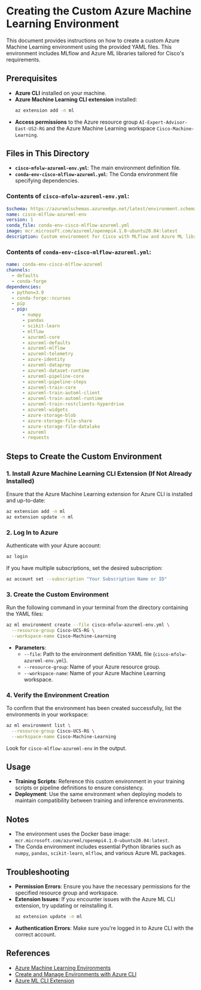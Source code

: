 # Creating the Custom Azure Machine Learning Environment

This document provides instructions on how to create a custom Azure Machine Learning environment using the provided YAML files. This environment includes MLflow and Azure ML libraries tailored for Cisco's requirements.

## Prerequisites

- **Azure CLI** installed on your machine.
- **Azure Machine Learning CLI extension** installed:
  ```bash
  az extension add -n ml
  ```
- **Access permissions** to the Azure resource group `AI-Expert-Advisor-East-US2-RG` and the Azure Machine Learning workspace `Cisco-Machine-Learning`.

## Files in This Directory

- **`cisco-mfolw-azureml-env.yml`**: The main environment definition file.
- **`conda-env-cisco-mlflow-azureml.yml`**: The Conda environment file specifying dependencies.

### Contents of `cisco-mfolw-azureml-env.yml`:

```yaml
$schema: https://azuremlschemas.azureedge.net/latest/environment.schema.json
name: cisco-mlflow-azureml-env
version: 1
conda_file: conda-env-cisco-mlflow-azureml.yml
image: mcr.microsoft.com/azureml/openmpi4.1.0-ubuntu20.04:latest
description: Custom environment for Cisco with MLflow and Azure ML libraries
```

### Contents of `conda-env-cisco-mlflow-azureml.yml`:

```yaml
name: conda-env-cisco-mlflow-azureml
channels:
  - defaults
  - conda-forge
dependencies:
  - python=3.9
  - conda-forge::ncurses
  - pip
  - pip:
      - numpy
      - pandas
      - scikit-learn
      - mlflow
      - azureml-core
      - azureml-defaults
      - azureml-mlflow
      - azureml-telemetry
      - azure-identity
      - azureml-dataprep
      - azureml-dataset-runtime
      - azureml-pipeline-core
      - azureml-pipeline-steps
      - azureml-train-core
      - azureml-train-automl-client
      - azureml-train-automl-runtime
      - azureml-train-restclients-hyperdrive
      - azureml-widgets
      - azure-storage-blob
      - azure-storage-file-share
      - azure-storage-file-datalake
      - azureml
      - requests
```

## Steps to Create the Custom Environment

### 1. Install Azure Machine Learning CLI Extension (If Not Already Installed)

Ensure that the Azure Machine Learning extension for Azure CLI is installed and up-to-date:

```bash
az extension add -n ml
az extension update -n ml
```

### 2. Log In to Azure

Authenticate with your Azure account:

```bash
az login
```

If you have multiple subscriptions, set the desired subscription:

```bash
az account set --subscription "Your Subscription Name or ID"
```

### 3. Create the Custom Environment

Run the following command in your terminal from the directory containing the YAML files:

```bash
az ml environment create --file cisco-mfolw-azureml-env.yml \
  --resource-group Cisco-UCS-RG \
  --workspace-name Cisco-Machine-Learning
```

- **Parameters**:
  - `--file`: Path to the environment definition YAML file (`cisco-mfolw-azureml-env.yml`).
  - `--resource-group`: Name of your Azure resource group.
  - `--workspace-name`: Name of your Azure Machine Learning workspace.

### 4. Verify the Environment Creation

To confirm that the environment has been created successfully, list the environments in your workspace:

```bash
az ml environment list \
  --resource-group Cisco-UCS-RG \
  --workspace-name Cisco-Machine-Learning
```

Look for `cisco-mlflow-azureml-env` in the output.

## Usage

- **Training Scripts**: Reference this custom environment in your training scripts or pipeline definitions to ensure consistency.
- **Deployment**: Use the same environment when deploying models to maintain compatibility between training and inference environments.

## Notes

- The environment uses the Docker base image: `mcr.microsoft.com/azureml/openmpi4.1.0-ubuntu20.04:latest`.
- The Conda environment includes essential Python libraries such as `numpy`, `pandas`, `scikit-learn`, `mlflow`, and various Azure ML packages.

## Troubleshooting

- **Permission Errors**: Ensure you have the necessary permissions for the specified resource group and workspace.
- **Extension Issues**: If you encounter issues with the Azure ML CLI extension, try updating or reinstalling it.
  ```bash
  az extension update -n ml
  ```
- **Authentication Errors**: Make sure you're logged in to Azure CLI with the correct account.

## References

- [Azure Machine Learning Environments](https://learn.microsoft.com/azure/machine-learning/concept-environments)
- [Create and Manage Environments with Azure CLI](https://learn.microsoft.com/en-us/azure/machine-learning/how-to-manage-environments-v2?view=azureml-api-2&tabs=cli)
- [Azure ML CLI Extension](https://learn.microsoft.com/azure/machine-learning/how-to-configure-cli)

